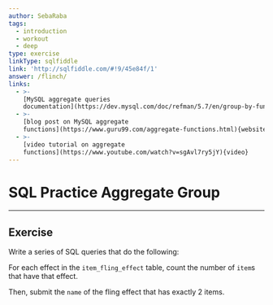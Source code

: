 ```yaml
---
author: SebaRaba
tags:
  - introduction
  - workout
  - deep
type: exercise
linkType: sqlfiddle
link: 'http://sqlfiddle.com/#!9/45e84f/1'
answer: /flinch/
links:
  - >-
    [MySQL aggregate queries
    documentation](https://dev.mysql.com/doc/refman/5.7/en/group-by-functions.html){documentation}
  - >-
    [blog post on MySQL aggregate
    functions](https://www.guru99.com/aggregate-functions.html){website}
  - >-
    [video tutorial on aggregate
    functions](https://www.youtube.com/watch?v=sgAvl7ry5jY){video}
---
```


# SQL Practice Aggregate Group


---

## Exercise

Write a series of SQL queries that do the following:

For each effect in the `item_fling_effect` table, count the number of `item`s that have that effect.

Then, submit the `name` of the fling effect that has exactly 2 items.
 
